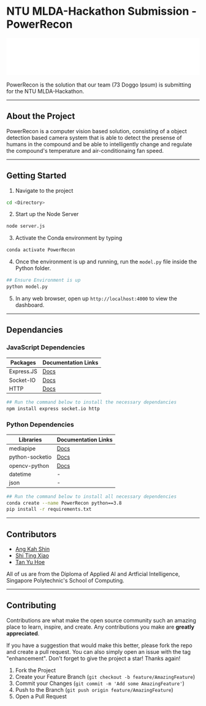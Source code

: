 # NTU MLDA-Hackathon Submission - PowerRecon

![PowerRecon Logo](public/BW%20Transparent.png)

PowerRecon is the solution that our team (73 Doggo Ipsum) is submitting for the NTU MLDA-Hackathon.

---

## About the Project

PowerRecon is a computer vision based solution, consisting of a object detection based camera system that is able to detect the presense of humans in the compound and be able to intelligently change and regulate the compound's temperature and air-conditionaing fan speed.

---

## Getting Started

1. Navigate to the project

```bash
cd <Directory>
```

2. Start up the Node Server

```bash
node server.js
```

3. Activate the Conda environment by typing

```bash
conda activate PowerRecon
```

4. Once the environment is up and running, run the ```model.py``` file inside the Python folder.

```bash
## Ensure Environment is up 
python model.py
```

5. In any web browser, open up ```http://localhost:4000``` to view the dashboard.

---

## Dependancies

### JavaScript Dependencies

| Packages | Documentation Links |
| --- | --- |
| Express.JS | [Docs](https://expressjs.com/) |
| Socket-IO | [Docs](https://socket.io/) |
| HTTP | [Docs](https://nodejs.org/api/http.html) |

```bash
## Run the command below to install the necessary dependancies
npm install express socket.io http
```

### Python Dependencies

| Libraries | Documentation Links |
| --- | --- |
| mediapipe | [Docs](https://mediapipe.dev/) |
| python-socketio | [Docs](https://python-socketio.readthedocs.io/en/latest/) |
| opencv-python | [Docs](https://docs.opencv.org/master/d6/d00/tutorial_py_root.html) |
| datetime | - |
| json | - |

```bash
## Run the command below to install all necessary dependencies
conda create --name PowerRecon python==3.8
pip install -r requirements.txt
```

---

## Contributors

- [Ang Kah Shin](https://www.github.com/angks)
- [Shi Ting Xiao](https://www.github.com/tingxiao69)
- [Tan Yu Hoe](https://www.github.com/tyh71)

All of us are from the Diploma of Applied AI and Artficial Intelligence, Singapore Polytechnic's School of Computing.

---

## Contributing

Contributions are what make the open source community such an amazing place to learn, inspire, and create. Any contributions you make are **greatly appreciated**.

If you have a suggestion that would make this better, please fork the repo and create a pull request. You can also simply open an issue with the tag "enhancement".
Don't forget to give the project a star! Thanks again!

1. Fork the Project
2. Create your Feature Branch (`git checkout -b feature/AmazingFeature`)
3. Commit your Changes (`git commit -m 'Add some AmazingFeature'`)
4. Push to the Branch (`git push origin feature/AmazingFeature`)
5. Open a Pull Request
